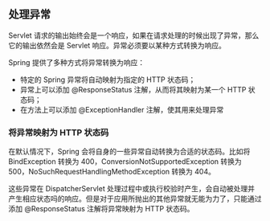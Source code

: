 ## 处理异常 ##

Servlet 请求的输出始终会是一个响应，如果在请求处理的时候出现了异常，那么它的输出依然会是 Servlet 响应。异常必须要以某种方式转换为响应。

Spring 提供了多种方式将异常转换为响应：

* 特定的 Spring 异常将自动映射为指定的 HTTP 状态码；
* 异常上可以添加 @ResponseStatus 注解，从而将其映射为某一个 HTTP 状态码；
* 在方法上可以添加 @ExceptionHandler 注解，使其用来处理异常

### 将异常映射为 HTTP 状态码

在默认情况下，Spring 会将自身的一些异常自动转换为合适的状态码。比如将 BindException 转换为 400，ConversionNotSupportedException 转换为 500，NoSuchRequestHandlingMethodException 转换为 404。

这些异常在 DispatcherServlet 处理过程中或执行校验时产生，会自动被处理并产生相应状态吗的响应。但是对于应用所抛出的其他异常就无能为力了，只能通过添加 @ResponseStatus 注解将异常映射为 HTTP 状态码。

